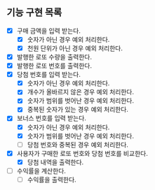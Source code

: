 ## 기능 구현 목록

- [x] 구매 금액을 입력 받는다.
  - [x] 숫자가 아닌 경우 예외 처리한다.
  - [x] 천원 단위가 아닌 경우 예외 처리한다.
- [x] 발행한 로또 수량을 출력한다.
- [x] 발행한 로또 번호를 출력한다.
- [x] 당첨 번호를 입력 받는다.
  - [x] 숫자가 아닌 경우 예외 처리한다.
  - [x] 개수가 올바르지 않은 경우 예외 처리한다.
  - [x] 숫자가 범위를 벗어난 경우 예외 처리한다.
  - [x] 중복된 숫자가 있는 경우 예외 처리한다.
- [x] 보너스 번호를 입력 받는다.
  - [x] 숫자가 아닌 경우 예외 처리한다.
  - [x] 숫자가 범위를 벗어난 경우 예외 처리한다.
  - [ ] 당첨 번호와 중복된 경우 예외 처리한다.
- [x] 사용자가 구매한 로또 번호와 당첨 번호를 비교한다.
  - [x] 당첨 내역을 출력한다.
- [ ] 수익률을 계산한다.
  - [ ] 수익률을 출력한다.
